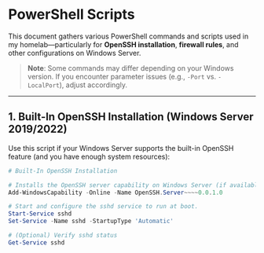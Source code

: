 # PowerShell Scripts

This document gathers various PowerShell commands and scripts used in my homelab—particularly for **OpenSSH installation**, **firewall rules**, and other configurations on Windows Server.

> **Note**: Some commands may differ depending on your Windows version. If you encounter parameter issues (e.g., `-Port` vs. `-LocalPort`), adjust accordingly.

---

## 1. Built-In OpenSSH Installation (Windows Server 2019/2022)

Use this script if your Windows Server supports the built-in OpenSSH feature (and you have enough system resources):

```powershell
# Built-In OpenSSH Installation

# Installs the OpenSSH server capability on Windows Server (if available).
Add-WindowsCapability -Online -Name OpenSSH.Server~~~~0.0.1.0

# Start and configure the sshd service to run at boot.
Start-Service sshd
Set-Service -Name sshd -StartupType 'Automatic'

# (Optional) Verify sshd status
Get-Service sshd
